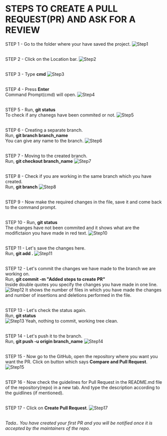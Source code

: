 <h1>STEPS TO CREATE A PULL REQUEST(PR) AND ASK FOR A REVIEW</h1>

STEP 1 - Go to the folder where your have saved the project.
![Step1](./images/Step1.png)<br><br>

STEP 2 - Click on the Location bar.
![Step2](./images/Step2.png)<br><br>

STEP 3 - Type <strong>cmd</strong>
![Step3](./images/Step3.png)<br><br>

STEP 4 - Press <strong>Enter</strong><br>
Command Prompt(cmd) will open.
![Step4](./images/Step4.png)<br><br>

STEP 5 - Run, <strong>git status</strong><br>
To check if any chanegs have been commited or not.
![Step5](./images/Step5.png)<br><br>

STEP 6 - Creating a separate branch.<br>
Run, <strong>git branch branch_name</strong><br>
You can give any name to the branch.
![Step6](./images/Step6.png)<br><br>

STEP 7 - Moving to the created branch.<br>
Run, <strong>git checkout branch_name</strong>
![Step7](./images/Step7.png)<br><br>

STEP 8 - Check if you are working in the same branch which you have created.<br>
Run, <strong>git branch</strong>
![Step8](./images/Step8.png)<br><br>

STEP 9 - Now make the required changes in the file, save it and come back to the command prompt.<br><br>

STEP 10 - Run, <strong>git status</strong><br>
The changes have not been commited and it shows what are the modifictaion you have made in red text.
![Step10](./images/Step10.png)<br><br>

STEP 11 - Let's save the changes here.<br>
Run, <strong>git add .</strong>
![Step11](./images/Step11.png)<br><br>

STEP 12 - Let's commit the changes we have made to the branch we are working on.<br>
Run, <strong>git commit -m "Added steps to create PR"</strong><br>
Inside double quotes you specify the changes you have made in one line.
![Step12](./images/Step12.png)
It shows the number of files in which you have made the changes and number of insertions and deletions performed in the file.<br><br>


STEP 13 - Let's check the status again.<br>
Run, <strong>git status</strong><br>
![Step13](./images/Step13.png)
Yeah, nothing to commit, working tree clean.<br><br>


STEP 14 - Let's push it to the branch. <br>
Run, <strong>git push -u origin branch_name</strong>
![Step14](./images/Step14.png)<br><br>


STEP 15 - Now go to the GitHub, open the repository where you want you want the PR. Click on button which says <strong>Compare and Pull Request</strong>.
![Step15](./images/Step15.png)<br><br>


STEP 16 - Now check the guidelines for Pull Request in the README.md file of the repository(repo) in a new tab. And type the description according to the guidlines (if mentioned).<br><br>

STEP 17 - Click on <strong>Create Pull Request</strong>.
![Step17](./images/Step17.png)<br><br>


<i>Tada.. You have created your first PR and you will be notified once it is accepted by the maintainers of the repo.</i>